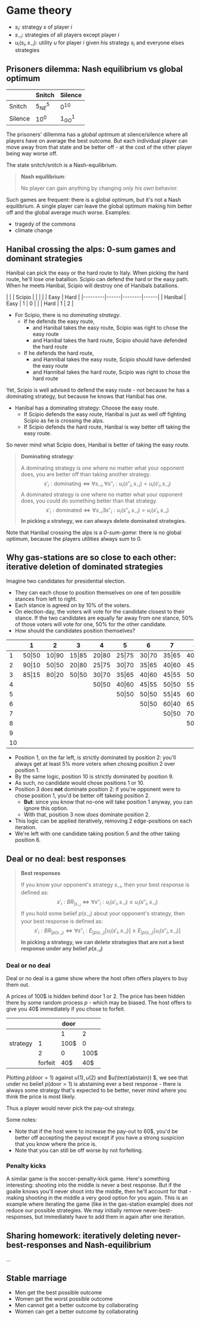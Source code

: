 # Game theory

- $s_i$: strategy $s$ of player $i$
- $s_{-i}$: strategies of all players except player $i$
- $u_i(s_i, s_{-i})$: utility $u$ for player $i$ given his strategy $s_i$ and everyone elses strategies

## Prisoners dilemma: Nash equilibrium vs global optimum

|         | Snitch     | Silence    |
|---------|------------|------------|
| Snitch  | $5^5_{NE}$ | $0^{10}$   |
| Silence | $10^0$     | $1^1_{GO}$ |

The prisoners' dillemma has a *global optimum* at silence/silence where all players have on average the best outcome.
But each individual player can move away from that state and be better off - at the cost of the other player being way worse off.

The state snitch/snitch is a Nash-equilibrium.

> **Nash equilibrium**:
>
> No player can gain anything by changing *only his own* behavior.

Such games are frequent: there is a global optimum, but it's not a Nash equilibrium.
A single player can leave the global optimum making him better off and the global average much worse.
Examples:
 - tragedy of the commons
 - climate change


## Hanibal crossing the alps: 0-sum games and dominant strategies

Hanibal can pick the easy or the hard route to Italy.
When picking the hard route, he'll lose one batallion.
Scipio can defend the hard or the easy path.
When he meets Hanibal, Scipio will destroy one of Hanibals batallions.

|         |      | Scipio |      |
|         |      | Easy   | Hard |
|---------|------|--------|------|
| Hanibal | Easy | 1      | 0    |
|         | Hard | 1      | 2    |

- For Scipio, there is no *dominating strategy*. 
    - If he defends the easy route,
        - and Hanibal takes the easy route, Scipio was right to chose the easy route
        - and Hanibal takes the hard route, Scipio should have defended the hard route
    - If he defends the hard route,
        - and Hannibal takes the easy route, Scipio should have defended the easy route
        - and Hannibal takes the hard route, Scipio was right to chose the hard route

Yet, Scipio is well advised to defend the easy route - not because he has a dominating strategy, but because he knows that Hanibal has one.

- Hanibal has a dominating strategy: Choose the easy route.
    - If Scipio defends the easy route, Hanibal is just as well off fighting Scipio as he is crossing the alps.
    - If Scipio defends the hard route, Hanibal is way better off taking the easy route.

So never mind what Scipio does, Hanibal is better of taking the easy route.

> **Dominating strategy**:
>
> A dominating strategy is one where no matter what your opponent does, you are better off than taking another strategy.
> $$ s'_i: \text{dominating} \iff \forall s_{-i}, \forall s''_i: u_i(s''_i, s_{-i}) < u_i(s'_i, s_{-i})$$
> A dominated strategy is one where no matter what your opponent does, you could do something better than that strategy.
> $$ s'_i: \text{dominated} \iff \forall s_{-i} \exists s''_{i}: u_i(s''_i, s_{-i}) > u_i(s'_i, s_{-i}) $$ 
> **In picking a strategy, we can always delete dominated strategies.**


Note that Hanibal crossing the alps is a *0-sum-game*: there is no global optimum, because the players utilities always sum to 0.


## Why gas-stations are so close to each other: iterative deletion of dominated strategies

Imagine two candidates for presidential election. 
- They can each chose to position themselves on one of ten possible stances from left to right.
- Each stance is agreed on by 10% of the voters.
- On election-day, the voters will vote for the candidate closest to their stance. If the two candidates are equally far away from one stance, 50% of those voters will vote for one, 50% for the other candidate.
- How should the candidates position themselves?


|    | 1      | 2      | 3      | 4      | 5      | 6      | 7      | 8      | 9      | 10     |
|----|--------|--------|--------|--------|--------|--------|--------|--------|--------|--------|
| 1  | 50\|50 | 10\|90 | 15\|85 | 20\|80 | 25\|75 | 30\|70 | 35\|65 | 40\|60 | 45\|55 | 50\|50 |
| 2  | 90\|10 | 50\|50 | 20\|80 | 25\|75 | 30\|70 | 35\|65 | 40\|60 | 45\|55 | 50\|50 | 55\|45 |
| 3  | 85\|15 | 80\|20 | 50\|50 | 30\|70 | 35\|65 | 40\|60 | 45\|55 | 50\|50 | 55\|45 | 60\|40 |
| 4  |        |        |        | 50\|50 | 40\|60 | 45\|55 | 50\|50 | 55\|45 | 60\|40 | 65\|35 |
| 5  |        |        |        |        | 50\|50 | 50\|50 | 55\|45 | 60\|40 | 65\|35 | 70\|30 |
| 6  |        |        |        |        |        | 50\|50 | 60\|40 | 65\|35 | 70\|30 | 75\|25 |
| 7  |        |        |        |        |        |        | 50\|50 | 70\|30 | 75\|25 | 80\|20 |
| 8  |        |        |        |        |        |        |        | 50\|50 | 80\|20 | 85\|15 |
| 9  |        |        |        |        |        |        |        |        | 50\|50 | 90\|10 |
| 10 |        |        |        |        |        |        |        |        |        | 50\|50 |


- Position 1, on the far left, is strictly dominated by position 2: you'll always get at least 5% more voters when chosing position 2 over position 1.
- By the same logic, position 10 is strictly dominated by position 9.
- As such, no candidate would chose positions 1 or 10.
- Position 3 does **not** dominate position 2: if you're opponent were to chose position 1, you'd be better off takeing position 2.
    - **But**: since you know that no-one will take position 1 anyway, you can ignore this option.
    - With that, position 3 now *does* dominate position 2.
- This logic can be applied iteratively, removing 2 edge-positions on each iteration.
- We're left with one candidate taking position 5 and the other taking position 6.


## Deal or no deal: best responses

> **Best responses**
>
> If you know your opponent's strategy $s_{-i}$, then your best response is defined as:
> $$ s'_i: BR_{|s_{-i}} \iff \forall s''_i: u_i(s'_i, s_{-i}) \geq u_i(s''_i, s_{-i}) $$
> If you hold some belief $p(s_{-i})$ about your opponent's strategy, then your best response is defined as:
> $$ s'_i: BR_{|p(s_{-i})} \iff \forall s''_i: E_{|p(s_{-i})}[u_i(s'_i, s_{-i})] \geq E_{|p(s_{-i})}[u_i(s''_i, s_{-i})]$$ 
> **In picking a strategy, we can delete strategies that are not a best response under any belief $p(s_{-i})$**


### Deal or no deal
Deal or no deal is a game show where the host often offers players to buy them out.

A prices of 100$ is hidden behind door 1 or 2. The price has been hidden there by some random process $p$ - which may be biased.
The host offers to give you 40$ immediately if you chose to forfeit.

|          |         | door |      |
|----------|---------|------|------|
|          |         | 1    | 2    |
| strategy | 1       | 100$ | 0    |
|          | 2       | 0    | 100$ |
|          | forfeit | 40$  | 40$  |

Plotting $p(\text{door}=1)$ against $u(1), u(2)$ and $u(\text{abstain}) $, we see that under no belief $p(\text{door}=1)$ is abstaining ever a best response - there is always some strategy that's expected to be better, never mind where you think the price is most likely. 

Thus a player would never pick the pay-out strategy.

Some notes:
- Note that if the host were to increase the pay-out to 60$, you'd be better off accepting the payout except if you have a strong suspicion that you know where the price is.
- Note that you can still be off worse by not forfeiting.

### Penalty kicks
A similar game is the soccer-penalty-kick game. Here's something interesting: shooting into the middle is never a best response. But if the goalie knows you'll never shoot into the middle, then he'll account for that - making shooting in the middle a very good option for you again. This is an example where iterating the game (like in the gas-station example) does *not* reduce our possible strategies. We may initially remove never-best-responses, but immediately have to add them in again after one iteration.


## Sharing homework: iteratively deleting never-best-responses and Nash-equilibrium

...



## Stable marriage
- Men get the best possible outcome
- Women get the worst possible outcome
- Men cannot get a better outcome by collaborating
- Women can get a better outcome by collaborating
